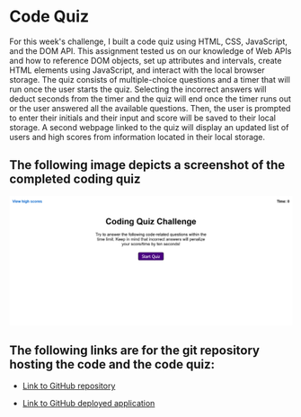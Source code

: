 # Code Quiz

For this week's challenge, I built a code quiz using HTML, CSS, JavaScript, and the DOM API. This assignment tested us on our knowledge of Web APIs and how to reference DOM objects, set up attributes and intervals, create HTML elements using JavaScript, and interact with the local browser storage. The quiz consists of multiple-choice questions and a timer that will run once the user starts the quiz. Selecting the incorrect answers will deduct seconds from the timer and the quiz will end once the timer runs out or the user answered all the available questions. Then, the user is prompted to enter their initials and their input and score will be saved to their local storage. A second webpage linked to the quiz will display an updated list of users and high scores from information located in their local storage.

## The following image depicts a screenshot of the completed coding quiz

![Screenshot of codeing quiz](./assets/images/Screenshot%202022-05-28%20at%2020-29-18%20Code%20Quiz.png)

## The following links are for the git repository hosting the code and the code quiz:

* [Link to GitHub repository](https://github.com/kt946/code-quiz)

* [Link to GitHub deployed application](https://kt946.github.io/code-quiz/)